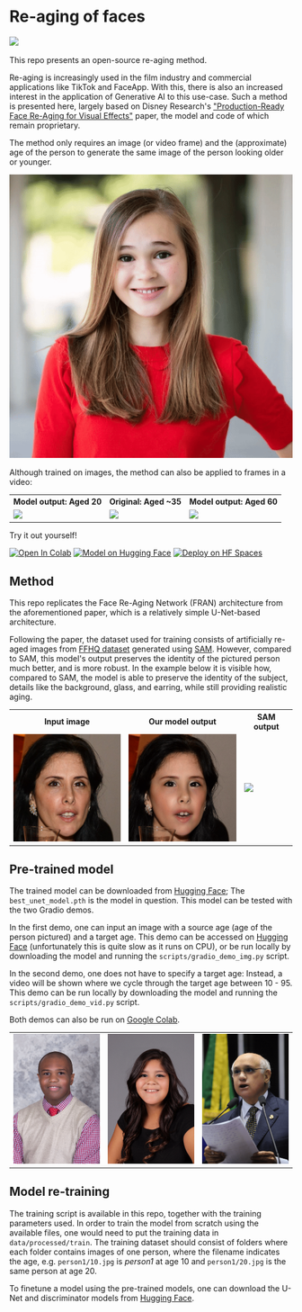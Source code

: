 # Re-aging of faces
<a href="https://opensource.org/licenses/MIT"><img src="https://img.shields.io/badge/License-MIT-yellow.svg" height=22.5></a>

This repo presents an open-source re-aging method.

Re-aging is increasingly used in the film industry and commercial applications like TikTok and FaceApp. With this, there is 
also an increased interest in the application of Generative AI to this use-case. Such a method is presented here, largely based on Disney Research's
["Production-Ready Face Re-Aging for Visual Effects"](https://studios.disneyresearch.com/2022/11/30/production-ready-face-re-aging-for-visual-effects/) paper, 
the model and code of which remain proprietary. 

The method only requires an image (or video frame) 
and the (approximate) age of the person to generate the same image of the person looking older or younger. 

<img src="assets/docs/ex4.gif" width="600">


Although trained on images, the method can also be applied to frames in a video:

<table>
    <tr>
        <th>Model output: Aged 20</th>
        <th>Original: Aged ~35</th>
        <th>Model output: Aged 60</th>
    </tr>
    <tr>
        <td><img src="assets/docs/vid20.gif" width="400"></td>
        <td><img src="assets/docs/vid35orig.gif" width="400"></td>
        <td><img src="assets/docs/vid60.gif" width="400"></td>
    </tr>
</table>


Try it out yourself!

<a href="https://colab.research.google.com/github/timroelofs123/face_reaging/blob/main/notebooks/gradio_demos.ipynb" target="_parent"><img src="https://colab.research.google.com/assets/colab-badge.svg" alt="Open In Colab" height=22.5/></a>
<a href="https://huggingface.co/timroelofs123/face_re-aging" target="_parent"><img src="https://huggingface.co/datasets/huggingface/badges/resolve/main/model-on-hf-md.svg" alt="Model on Hugging Face" height=22.5/></a>
<a href="https://huggingface.co/spaces/timroelofs123/face_re-aging_img" target="_parent"><img src="https://huggingface.co/datasets/huggingface/badges/resolve/main/deploy-on-spaces-md.svg" alt="Deploy on HF Spaces" height=22.5/></a>


## Method
This repo replicates the Face Re-Aging Network (FRAN) architecture from the aforementioned paper, 
which is a relatively simple U-Net-based architecture.

Following the paper, the dataset used for training consists of artificially re-aged images from [FFHQ dataset](https://github.com/NVlabs/ffhq-dataset/) generated using [SAM](https://yuval-alaluf.github.io/SAM/). 
However, compared to SAM, this model's output preserves the identity of the pictured person much better, and is more robust. 
In the example below it is visible how, compared to SAM, the model is able to preserve the identity of the subject, details like the background, glass, and earring, while still providing realistic aging.

<table>
    <tr>
        <th>Input image</th>
        <th>Our model output</th>
        <th>SAM output</th>
    </tr>
    <tr>
        <td><img src="assets/docs/ex5_img.png" width="200"></td>
        <td><img src="assets/docs/ex5.gif" width="200"></td>
        <td><img src="assets/docs/sam_ex.gif" width="200"></td>
    </tr>
</table>


## Pre-trained model 

The trained model can be downloaded from [Hugging Face](https://huggingface.co/timroelofs123/face_re-aging);
The `best_unet_model.pth` is the model in question. 
This model can be tested with the two Gradio demos. 

In the first demo, one can input an image with a source age (age of the person pictured) and a target age. This demo can be accessed on [Hugging Face](https://huggingface.co/spaces/timroelofs123/face_re-aging_img) 
(unfortunately this is quite slow as it runs on CPU), 
or be run locally by downloading the model and running the `scripts/gradio_demo_img.py` script.

In the second demo, one does not have to specify a target age: Instead, a video will be shown where we cycle through the target age between 10 - 95. 
This demo can be run locally by downloading the model and running the `scripts/gradio_demo_vid.py` script.

Both demos can also be run on [Google Colab](https://colab.research.google.com/github/timroelofs123/face_reaging/blob/main/notebooks/gradio_demos.ipynb). 

<table>
    <tr>
        <td><img src="assets/docs/ex1.gif" width="200"></td>
        <td><img src="assets/docs/ex2.gif" width="200"></td>
        <td><img src="assets/docs/ex3.gif" width="200"></td>
    </tr>
</table>


## Model re-training
The training script is available in this repo, together with the training parameters used.
In order to train the model from scratch using the available files, one would need to put the training data in `data/processed/train`. 
The training dataset should consist of folders where each folder contains images of one person, where the filename indicates the age, 
e.g. `person1/10.jpg` is _person1_ at age 10 and `person1/20.jpg` is the same person at age 20.

To finetune a model using the pre-trained models, one can download the U-Net and discriminator models from [Hugging Face](https://huggingface.co/timroelofs123/face_re-aging).



